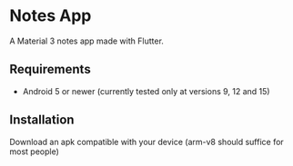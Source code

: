 # Notes App

A Material 3 notes app made with Flutter.

## Requirements
- Android 5 or newer (currently tested only at versions 9, 12 and 15)

## Installation
Download an apk compatible with your device (arm-v8 should suffice for most people)